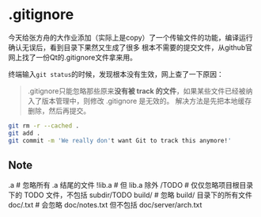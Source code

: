 # .gitignore

​	今天给张方舟的大作业添加（实际上是copy）了一个传输文件的功能，编译运行确认无误后，看到目录下果然又生成了很多 根本不需要的提交文件，从github官网上找了一份Qt的.gitignore文件拿来用。

​	终端输入`git status`的时候，发现根本没有生效，网上查了一下原因：

> .gitignore只能忽略那些原来**没有被 track 的文件**，如果某些文件已经被纳入了版本管理中，则修改 .gitignore 是无效的。
> 解决方法是先把本地缓存删除，然后再提交。

```bash
git rm -r --cached .
git add .
git commit -m 'We really don't want Git to track this anymore!'
```



## Note

.a       # 忽略所有 .a 结尾的文件
!lib.a    # 但 lib.a 除外
/TODO     # 仅仅忽略项目根目录下的 TODO 文件，不包括 subdir/TODO
build/    # 忽略 build/ 目录下的所有文件
doc/.txt # 会忽略 doc/notes.txt 但不包括 doc/server/arch.txt
